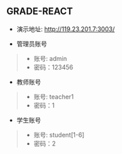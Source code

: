 ## GRADE-REACT
+ 演示地址: http://119.23.201.7:3003/

+ 管理员账号
> + 账号: admin
> + 密码：123456

+ 教师账号
> + 账号: teacher1
> + 密码：1

+ 学生账号
> + 账号: student[1-6]
> + 密码：2